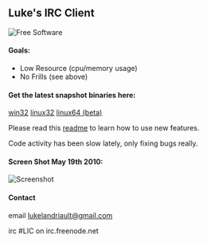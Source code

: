 ## Luke's IRC Client
![Free Software](http://i.imgur.com/cob0X.gif "lol")
#### Goals:
* Low Resource (cpu/memory usage)
* No Frills (see above)

#### Get the latest snapshot binaries here:

[win32](https://github.com/lukelandriault/luke-irc-client/raw/master/lic_win32.zip)
[linux32](https://github.com/lukelandriault/luke-irc-client/raw/master/lic_linux32.tgz)
[linux64 (beta)](https://github.com/lukelandriault/luke-irc-client/raw/master/lic_linux64.tgz)

Please read this [readme](https://github.com/lukelandriault/luke-irc-client/raw/master/readme.txt) to learn how to use new features.

Code activity has been slow lately, only fixing bugs really.
#### Screen Shot May 19th 2010:
![Screenshot](http://i.imgur.com/OgTouaS.png "May 19th 2010")
#### Contact
email lukelandriault@gmail.com

irc #LIC on irc.freenode.net

